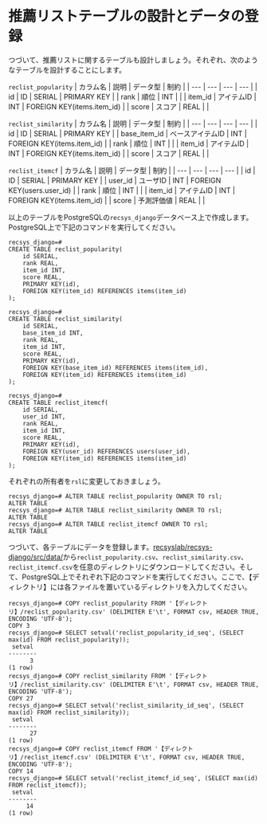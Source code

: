 # 推薦リストテーブルの設計とデータの登録

つづいて、推薦リストに関するテーブルも設計しましょう。それぞれ、次のようなテーブルを設計することにします。

`reclist_popularity`
| カラム名 | 説明 | データ型 | 制約 |
| --- | --- | --- | --- |
| id | ID | SERIAL | PRIMARY KEY |
| rank | 順位 | INT	|  |
| item_id | アイテムID | INT	| FOREIGN KEY(items.item_id) |
| score | スコア | REAL |  |

`reclist_similarity`
| カラム名 | 説明 | データ型 | 制約 |
| --- | --- | --- | --- |
| id | ID | SERIAL | PRIMARY KEY |
| base_item_id | ベースアイテムID | INT	| FOREIGN KEY(items.item_id) |
| rank | 順位 | INT	|  |
| item_id | アイテムID | INT	| FOREIGN KEY(items.item_id) |
| score | スコア | REAL |  |

`reclist_itemcf`
| カラム名 | 説明 | データ型 | 制約 |
| --- | --- | --- | --- |
| id | ID | SERIAL | PRIMARY KEY |
| user_id | ユーザID | INT	| FOREIGN KEY(users.user_id) |
| rank | 順位 | INT	|  |
| item_id | アイテムID | INT	| FOREIGN KEY(items.item_id) |
| score | 予測評価値 | REAL |  |

以上のテーブルをPostgreSQLの`recsys_django`データベース上で作成します。PostgreSQL上で下記のコマンドを実行してください。

```pgsql
recsys_django=#
CREATE TABLE reclist_popularity(
    id SERIAL,
    rank REAL,
    item_id INT,
    score REAL,
    PRIMARY KEY(id),
    FOREIGN KEY(item_id) REFERENCES items(item_id)
);

recsys_django=#
CREATE TABLE reclist_similarity(
    id SERIAL,
    base_item_id INT,
    rank REAL,
    item_id INT,
    score REAL,
    PRIMARY KEY(id),
    FOREIGN KEY(base_item_id) REFERENCES items(item_id),
    FOREIGN KEY(item_id) REFERENCES items(item_id)
);

recsys_django=#
CREATE TABLE reclist_itemcf(
    id SERIAL,
    user_id INT,
    rank REAL,
    item_id INT,
    score REAL,
    PRIMARY KEY(id),
    FOREIGN KEY(user_id) REFERENCES users(user_id),
    FOREIGN KEY(item_id) REFERENCES items(item_id)
);
```

それぞれの所有者を`rsl`に変更しておきましょう。

```pgsql
recsys_django=# ALTER TABLE reclist_popularity OWNER TO rsl;
ALTER TABLE
recsys_django=# ALTER TABLE reclist_similarity OWNER TO rsl;
ALTER TABLE
recsys_django=# ALTER TABLE reclist_itemcf OWNER TO rsl;
ALTER TABLE
```

つづいて、各テーブルにデータを登録します。[recsyslab/recsys-django/src/data/](https://github.com/recsyslab/recsys-django/tree/main/src/data)から`reclist_popularity.csv`、`reclist_similarity.csv`、`reclist_itemcf.csv`を任意のディレクトリにダウンロードしてください。そして、PostgreSQL上でそれぞれ下記のコマンドを実行してください。ここで、【ディレクトリ】には各ファイルを置いているディレクトリを入力してください。

```pgsql
recsys_django=# COPY reclist_popularity FROM '【ディレクトリ】/reclist_popularity.csv' (DELIMITER E'\t', FORMAT csv, HEADER TRUE, ENCODING 'UTF-8');
COPY 3
recsys_django=# SELECT setval('reclist_popularity_id_seq', (SELECT max(id) FROM reclist_popularity));
 setval 
--------
      3
(1 row)
recsys_django=# COPY reclist_similarity FROM '【ディレクトリ】/reclist_similarity.csv' (DELIMITER E'\t', FORMAT csv, HEADER TRUE, ENCODING 'UTF-8');
COPY 27
recsys_django=# SELECT setval('reclist_similarity_id_seq', (SELECT max(id) FROM reclist_similarity));
 setval 
--------
      27
(1 row)
recsys_django=# COPY reclist_itemcf FROM '【ディレクトリ】/reclist_itemcf.csv' (DELIMITER E'\t', FORMAT csv, HEADER TRUE, ENCODING 'UTF-8');
COPY 14
recsys_django=# SELECT setval('reclist_itemcf_id_seq', (SELECT max(id) FROM reclist_itemcf));
 setval 
--------
     14
(1 row)
```
